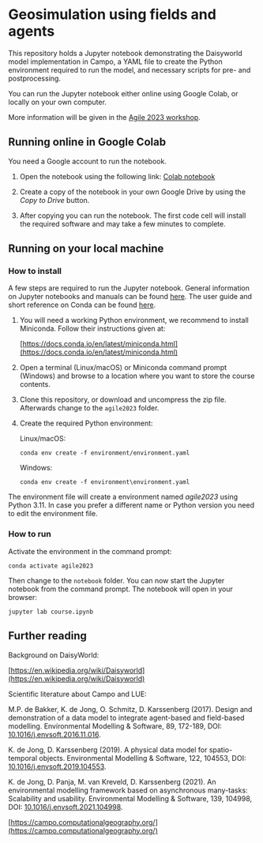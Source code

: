 # Geosimulation using fields and agents

This repository holds a Jupyter notebook demonstrating the Daisyworld model implementation in Campo,
a YAML file to create the Python environment required to run the model,
and necessary scripts for pre- and postprocessing.

You can run the Jupyter notebook either online using Google Colab, or locally on your own computer.

More information will be given in the [Agile 2023 workshop](https://agile-online.org/conference-2023/programme-2023/agile-workshops-2023).


## Running online in Google Colab

You need a Google account to run the notebook.

 1. Open the notebook using the following link: [Colab notebook](https://colab.research.google.com/drive/1CulW5WUEbzsvqkiuGtiuehf4vq8OYlkA?usp=sharing)

 2. Create a copy of the notebook in your own Google Drive by using the *Copy to Drive* button.

 3. After copying you can run the notebook. The first code cell will install the required software and may take a few minutes to complete.


## Running on your local machine

### How to install

A few steps are required to run the Jupyter notebook.
General information on Jupyter notebooks and manuals can be found [here](https://jupyter.readthedocs.io/en/latest/).
The user guide and short reference on Conda can be found [here](https://docs.conda.io/projects/conda/en/latest/user-guide/cheatsheet.html).

 1. You will need a working Python environment, we recommend to install Miniconda. Follow their instructions given at:

    [https://docs.conda.io/en/latest/miniconda.html](https://docs.conda.io/en/latest/miniconda.html)

 2. Open a terminal (Linux/macOS) or Miniconda command prompt (Windows) and browse to a location where you want to store the course contents.

 3. Clone this repository, or download and uncompress the zip file. Afterwards change to the `agile2023` folder.

 4. Create the required Python environment:

    Linux/macOS:

    `conda env create -f environment/environment.yaml`

    Windows:

    `conda env create -f environment\environment.yaml`


The environment file will create a environment named *agile2023* using Python 3.11. In case you prefer a different name or Python version you need to edit the environment file.


### How to run

Activate the environment in the command prompt:

`conda activate agile2023`

Then change to the `notebook` folder.
You can now start the Jupyter notebook from the command prompt. The notebook will open in your browser:

`jupyter lab course.ipynb`


## Further reading

Background on DaisyWorld:

  [https://en.wikipedia.org/wiki/Daisyworld](https://en.wikipedia.org/wiki/Daisyworld)

Scientific literature about Campo and LUE:

  M.P. de Bakker, K. de Jong, O. Schmitz, D. Karssenberg (2017). Design and demonstration of a data model to integrate agent-based and field-based modelling. Environmental Modelling & Software, 89, 172-189, DOI: [10.1016/j.envsoft.2016.11.016](https://doi.org/10.1016/j.envsoft.2016.11.016).

  K. de Jong, D. Karssenberg (2019). A physical data model for spatio-temporal objects. Environmental Modelling & Software, 122, 104553, DOI: [10.1016/j.envsoft.2019.104553](https://doi.org/10.1016/j.envsoft.2019.104553).

  K. de Jong, D. Panja, M. van Kreveld, D. Karssenberg (2021). An environmental modelling framework based on asynchronous many-tasks: Scalability and usability. Environmental Modelling & Software, 139, 104998, DOI: [10.1016/j.envsoft.2021.104998](https://doi.org/10.1016/j.envsoft.2021.104998).


[https://campo.computationalgeography.org/](https://campo.computationalgeography.org/)
